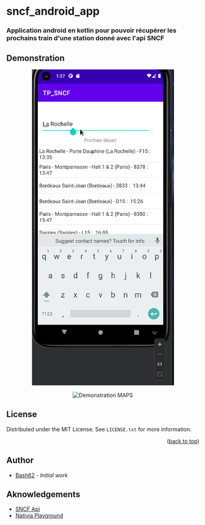 # sncf_android_app


### Application android en kotlin pour pouvoir récupérer les prochains train d'une station donné avec l'api SNCF


<!-- USAGE EXAMPLES -->
## Demonstration


<p align="center">
<img src="https://github.com/bash62/sncf_android_app/blob/main/app.gif" alt="Demonstration" />
</p>
<p align="center">
<img src="https://i.imgur.com/yaXTjbx.png" alt="Demonstration MAPS" />
</p>



<!-- LICENSE -->
## License

Distributed under the MIT License. See `LICENSE.txt` for more information.

<p align="right">(<a href="#readme-top">back to top</a>)</p>


## Author

- [Bash62](https://github.com/bash62) - _Initial work_

## Aknowledgements

- [SNCF Api](https://numerique.sncf.com/startup/api/)
- [Nativia Playground](https://playground.nativia.io)

